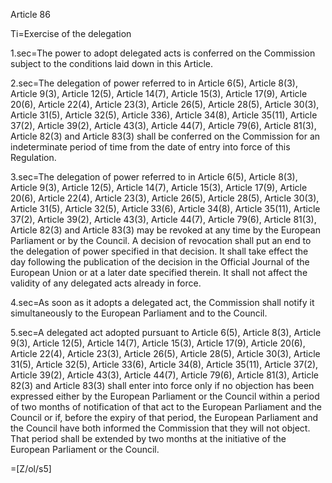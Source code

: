 Article 86

Ti=Exercise of the delegation

1.sec=The power to adopt delegated acts is conferred on the Commission subject to the conditions laid down in this Article.

2.sec=The delegation of power referred to in Article 6(5), Article 8(3), Article 9(3), Article 12(5), Article 14(7), Article 15(3), Article 17(9), Article 20(6), Article 22(4), Article 23(3), Article 26(5), Article 28(5), Article 30(3), Article 31(5), Article 32(5), Article 336), Article 34(8), Article 35(11), Article 37(2), Article 39(2), Article 43(3), Article 44(7), Article 79(6), Article 81(3), Article 82(3) and Article 83(3) shall be conferred on the Commission for an indeterminate period of time from the date of entry into force of this Regulation.

3.sec=The delegation of power referred to in Article 6(5), Article 8(3), Article 9(3), Article 12(5), Article 14(7), Article 15(3), Article 17(9), Article 20(6), Article 22(4), Article 23(3), Article 26(5), Article 28(5), Article 30(3), Article 31(5), Article 32(5), Article 33(6), Article 34(8), Article 35(11), Article 37(2), Article 39(2), Article 43(3), Article 44(7), Article 79(6), Article 81(3), Article 82(3) and Article 83(3) may be revoked at any time by the European Parliament or by the Council. A decision of revocation shall put an end to the delegation of power specified in that decision. It shall take effect the day following the publication of the decision in the Official  Journal of the European Union or at a later date specified therein. It shall not affect the validity of any delegated acts already in force.

4.sec=As soon as it adopts a delegated act, the Commission shall notify it simultaneously to the European Parliament and to the Council.

5.sec=A delegated act adopted pursuant to Article 6(5), Article 8(3), Article 9(3), Article 12(5), Article 14(7), Article 15(3), Article 17(9), Article 20(6), Article 22(4), Article 23(3), Article 26(5), Article 28(5), Article 30(3), Article 31(5), Article 32(5), Article 33(6), Article 34(8), Article 35(11), Article 37(2), Article 39(2), Article 43(3), Article 44(7), Article 79(6), Article 81(3), Article 82(3) and Article 83(3) shall enter into force only if no objection has been expressed either by the European Parliament or the Council within a period of two months of notification of that act to the European Parliament and the Council or if, before the expiry of that period, the European Parliament and the Council have both informed the Commission that they will not object. That period shall be extended by two months at the initiative of the European Parliament or the Council.


=[Z/ol/s5]
